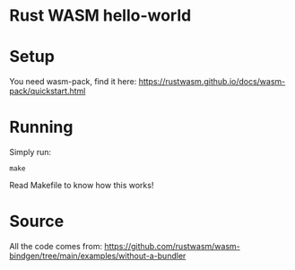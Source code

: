 # Rust WASM hello-world

# Setup

You need wasm-pack, find it here: https://rustwasm.github.io/docs/wasm-pack/quickstart.html

# Running

Simply run:

```
make
```

Read Makefile to know how this works!

# Source

All the code comes from: https://github.com/rustwasm/wasm-bindgen/tree/main/examples/without-a-bundler
